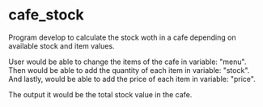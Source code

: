 # cafe_stock

Program develop to calculate the stock woth in a cafe depending on available stock and item values.

User would be able to change the items of the cafe in variable: "menu".
Then would be able to add the quantity of each item in variable: "stock".
And lastly, would be able to add the price of each item in variable: "price".

The output it would be the total stock value in the cafe.
